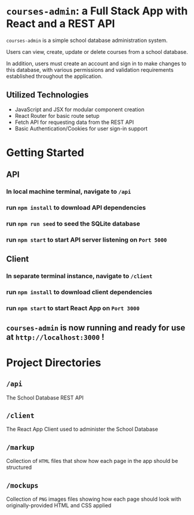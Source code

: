# **`courses-admin`: a Full Stack App with React and a REST API**

`courses-admin` is a simple school database administration system.

Users can view, create, update or delete courses from a school database.

In addition, users must create an account and sign in to make changes to this database, with various permissions and validation requirements established throughout the application.

## Utilized Technologies

* JavaScript and JSX for modular component creation
* React Router for basic route setup
* Fetch API for requesting data from the REST API
* Basic Authentication/Cookies for user sign-in support

# Getting Started

## **API**
### In local machine terminal, navigate to `/api`
### run `npm install` to download API dependencies
### run `npm run seed` to seed the SQLite database
### run `npm start` to start API server listening on `Port 5000`

## **Client**
### In separate terminal instance, navigate to `/client`
### run `npm install` to download client dependencies
### run `npm start` to start React App on `Port 3000`

## **`courses-admin` is now running and ready for use at `http://localhost:3000` !**

# Project Directories

## `/api`
The School Database REST API

## `/client`
The React App Client used to administer the School Database

## `/markup`
Collection of `HTML` files that show how each page in the app should be structured

## `/mockups`
Collection of `PNG` images files showing how each page should look with originally-provided HTML and CSS applied
